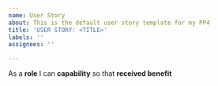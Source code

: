 ```yaml
---
name: User Story
about: This is the default user story template for my PP4
title: 'USER STORY: <TITLE>'
labels: ''
assignees: ''

---
```


As a **role** I can **capability** so that **received benefit**
